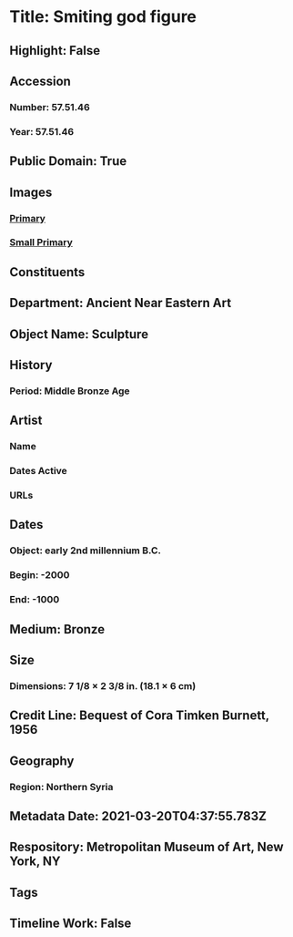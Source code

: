 # Title: Smiting god figure
## Highlight: False
## Accession
### Number: 57.51.46
### Year: 57.51.46
## Public Domain: True
## Images
### [Primary](https://images.metmuseum.org/CRDImages/an/original/ME57_51_46.jpg)
### [Small Primary](https://images.metmuseum.org/CRDImages/an/web-large/ME57_51_46.jpg)
## Constituents
## Department: Ancient Near Eastern Art
## Object Name: Sculpture
## History
### Period: Middle Bronze Age
## Artist
### Name
### Dates Active
### URLs
## Dates
### Object: early 2nd millennium B.C.
### Begin: -2000
### End: -1000
## Medium: Bronze
## Size
### Dimensions: 7 1/8 × 2 3/8 in. (18.1 × 6 cm)
## Credit Line: Bequest of Cora Timken Burnett, 1956
## Geography
### Region: Northern Syria
## Metadata Date: 2021-03-20T04:37:55.783Z
## Respository: Metropolitan Museum of Art, New York, NY
## Tags
## Timeline Work: False